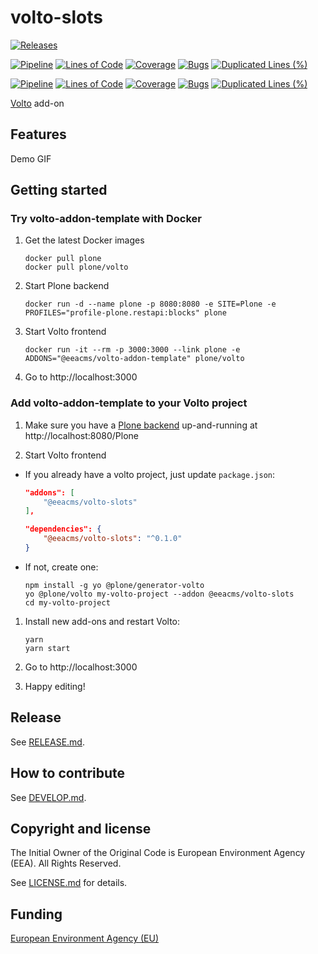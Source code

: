 # volto-slots

[![Releases](https://img.shields.io/github/v/release/eea/volto-addon-template)](https://github.com/eea/volto--slots/releases)

[![Pipeline](https://ci.eionet.europa.eu/buildStatus/icon?job=volto-addons%2Fvolto-addon-template%2Fmaster&subject=master)](https://ci.eionet.europa.eu/view/Github/job/volto-addons/job/volto-slots/job/master/display/redirect)
[![Lines of Code](https://sonarqube.eea.europa.eu/api/project_badges/measure?project=volto-addon-template-master&metric=ncloc)](https://sonarqube.eea.europa.eu/dashboard?id=volto-slots-master)
[![Coverage](https://sonarqube.eea.europa.eu/api/project_badges/measure?project=volto-slots-master&metric=coverage)](https://sonarqube.eea.europa.eu/dashboard?id=volto-slots-master)
[![Bugs](https://sonarqube.eea.europa.eu/api/project_badges/measure?project=volto-slots-master&metric=bugs)](https://sonarqube.eea.europa.eu/dashboard?id=volto-slots-master)
[![Duplicated Lines (%)](https://sonarqube.eea.europa.eu/api/project_badges/measure?project=volto-slots-master&metric=duplicated_lines_density)](https://sonarqube.eea.europa.eu/dashboard?id=volto-slots-master)

[![Pipeline](https://ci.eionet.europa.eu/buildStatus/icon?job=volto-addons%2Fvolto-slots%2Fdevelop&subject=develop)](https://ci.eionet.europa.eu/view/Github/job/volto-addons/job/volto-slots/job/develop/display/redirect)
[![Lines of Code](https://sonarqube.eea.europa.eu/api/project_badges/measure?project=volto-slots-develop&metric=ncloc)](https://sonarqube.eea.europa.eu/dashboard?id=volto-slots-develop)
[![Coverage](https://sonarqube.eea.europa.eu/api/project_badges/measure?project=volto-slots-develop&metric=coverage)](https://sonarqube.eea.europa.eu/dashboard?id=volto-slots-develop)
[![Bugs](https://sonarqube.eea.europa.eu/api/project_badges/measure?project=volto-slots-develop&metric=bugs)](https://sonarqube.eea.europa.eu/dashboard?id=volto-slots-develop)
[![Duplicated Lines (%)](https://sonarqube.eea.europa.eu/api/project_badges/measure?project=volto-slots-develop&metric=duplicated_lines_density)](https://sonarqube.eea.europa.eu/dashboard?id=volt-slots-develop)

[Volto](https://github.com/plone/volto) add-on

## Features

Demo GIF

## Getting started

### Try volto-addon-template with Docker

1. Get the latest Docker images

   ```
   docker pull plone
   docker pull plone/volto
   ```

1. Start Plone backend

   ```
   docker run -d --name plone -p 8080:8080 -e SITE=Plone -e PROFILES="profile-plone.restapi:blocks" plone
   ```

1. Start Volto frontend

   ```
   docker run -it --rm -p 3000:3000 --link plone -e ADDONS="@eeacms/volto-addon-template" plone/volto
   ```

1. Go to http://localhost:3000

### Add volto-addon-template to your Volto project

1. Make sure you have a [Plone backend](https://plone.org/download) up-and-running at http://localhost:8080/Plone

1. Start Volto frontend

- If you already have a volto project, just update `package.json`:

  ```JSON
  "addons": [
      "@eeacms/volto-slots"
  ],

  "dependencies": {
      "@eeacms/volto-slots": "^0.1.0"
  }
  ```

- If not, create one:

  ```
  npm install -g yo @plone/generator-volto
  yo @plone/volto my-volto-project --addon @eeacms/volto-slots
  cd my-volto-project
  ```

1. Install new add-ons and restart Volto:

   ```
   yarn
   yarn start
   ```

1. Go to http://localhost:3000

1. Happy editing!

## Release

See [RELEASE.md](https://github.com/eea/volto-slots/blob/master/RELEASE.md).

## How to contribute

See [DEVELOP.md](https://github.com/eea/volto-slots/blob/master/DEVELOP.md).

## Copyright and license

The Initial Owner of the Original Code is European Environment Agency (EEA).
All Rights Reserved.

See [LICENSE.md](https://github.com/eea/volto-slots/blob/master/LICENSE.md) for details.

## Funding

[European Environment Agency (EU)](http://eea.europa.eu)
